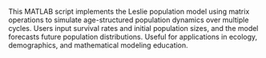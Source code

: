 This MATLAB script implements the Leslie population model using matrix operations to simulate age-structured population dynamics over multiple cycles. Users input survival rates and initial population sizes, and the model forecasts future population distributions. Useful for applications in ecology, demographics, and mathematical modeling education.
